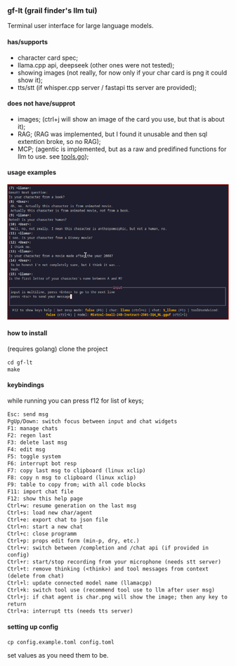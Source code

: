 ### gf-lt (grail finder's llm tui)
Terminal user interface for large language models.

#### has/supports
- character card spec;
- llama.cpp api, deepseek (other ones were not tested);
- showing images (not really, for now only if your char card is png it could show it);
- tts/stt (if whisper.cpp server / fastapi tts server are provided);

#### does not have/supprot
- images; (ctrl+j will show an image of the card you use, but that is about it);
- RAG; (RAG was implemented, but I found it unusable and then sql extention broke, so no RAG);
- MCP; (agentic is implemented, but as a raw and predifined functions for llm to use. see [tools.go](https://github.com/GrailFinder/gf-lt/blob/master/tools.go));

#### usage examples
![usage example](assets/ex01.png)

#### how to install
(requires golang)
clone the project
```
cd gf-lt
make
```

#### keybindings
while running you can press f12 for list of keys;
```
Esc: send msg
PgUp/Down: switch focus between input and chat widgets
F1: manage chats
F2: regen last
F3: delete last msg
F4: edit msg
F5: toggle system
F6: interrupt bot resp
F7: copy last msg to clipboard (linux xclip)
F8: copy n msg to clipboard (linux xclip)
F9: table to copy from; with all code blocks
F11: import chat file
F12: show this help page
Ctrl+w: resume generation on the last msg
Ctrl+s: load new char/agent
Ctrl+e: export chat to json file
Ctrl+n: start a new chat
Ctrl+c: close programm
Ctrl+p: props edit form (min-p, dry, etc.)
Ctrl+v: switch between /completion and /chat api (if provided in config)
Ctrl+r: start/stop recording from your microphone (needs stt server)
Ctrl+t: remove thinking (<think>) and tool messages from context (delete from chat)
Ctrl+l: update connected model name (llamacpp)
Ctrl+k: switch tool use (recommend tool use to llm after user msg)
Ctrl+j: if chat agent is char.png will show the image; then any key to return
Ctrl+a: interrupt tts (needs tts server)
```

#### setting up config
```
cp config.example.toml config.toml
```
set values as you need them to be.
